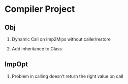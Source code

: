 # Compiler Project

## Obj
1) Dynamic Call on Imp2Mips without caller/restore

2) Add inheritance to Class

## ImpOpt

1) Problem in calling doesn't return the right value on call
